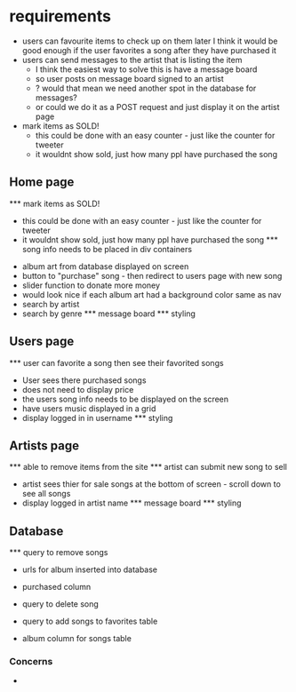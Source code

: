 # requirements
* users can favourite items to check up on them later
  I think it would be good enough if the user favorites a song after they have purchased it
* users can send messages to the artist that is listing the item
  - I think the easiest way to solve this is have a message board
  - so user posts on message board signed to an artist
  - ? would that mean we need another spot in the database for messages?
  - or could we do it as a POST request and just display it on the artist page
* mark items as SOLD!
  - this could be done with an easy counter - just like the counter for tweeter
  - it wouldnt show sold, just how many ppl have purchased the song

## Home page
*** mark items as SOLD!
  - this could be done with an easy counter - just like the counter for tweeter
  - it wouldnt show sold, just how many ppl have purchased the song
*** song info needs to be placed in div containers
* album art from database displayed on screen
* button to "purchase" song - then redirect to users page with new song
* slider function to donate more money
* would look nice if each album art had a background color same as nav
* search by artist
* search by genre
*** message board
*** styling

## Users page
*** user can favorite a song then see their favorited songs
* User sees there purchased songs
* does not need to display price
* the users song info needs to be displayed on the screen
* have users music displayed in a grid
* display logged in in username
*** styling

## Artists page
*** able to remove items from the site
*** artist can submit new song to sell
* artist sees thier for sale songs at the bottom of screen - scroll down to see all songs
* display logged in artist name
*** message board
*** styling

## Database
*** query to remove songs
* urls for album inserted into database
* purchased column

* query to delete song
* query to add songs to favorites table

* album column for songs table

### Concerns
* 


